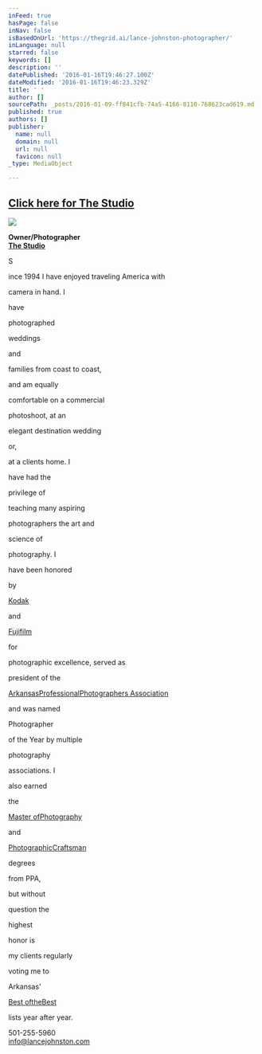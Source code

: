 ```yaml
---
inFeed: true
hasPage: false
inNav: false
isBasedOnUrl: 'https://thegrid.ai/lance-johnston-photographer/'
inLanguage: null
starred: false
keywords: []
description: ''
datePublished: '2016-01-16T19:46:27.100Z'
dateModified: '2016-01-16T19:46:23.329Z'
title: ' '
author: []
sourcePath: _posts/2016-01-09-ff841cfb-74a5-4166-8110-768623cad619.md
published: true
authors: []
publisher:
  name: null
  domain: null
  url: null
  favicon: null
_type: MediaObject

---
```

## [Click here for The Studio][0]
![](https://s3-us-west-2.amazonaws.com/the-grid-img/p/0f574068c820efbb8428e3275ee0078c6a92668f.jpg)

**Owner/Photographer**  
**[The Studio][0]**

S

ince 1994 I have enjoyed traveling America with

camera in hand. I

have

photographed

weddings

and

families from coast to coast,

and am equally

comfortable on a commercial

photoshoot, at an

elegant destination wedding

or,

at a clients home. I

have had the

privilege of

teaching many aspiring

photographers the art and

science of

photography. I

have been honored

by

[Kodak][1]

and

[Fujifilm][2]

for

photographic excellence, served as

president of the

[ArkansasProfessionalPhotographers Association][3]

and was named

Photographer

of the Year by multiple

photography

associations. I

also earned

the

[Master ofPhotography][4]

and

[PhotographicCraftsman][5]

degrees

from PPA,

but without

question the

highest

honor is

my clients regularly

voting me to

Arkansas'

[Best oftheBest][6]

lists year after year.

501-255-5960  
info@lancejohnston.com

[0]: https://thegrid.ai/lance-johnston-photographer/
[1]: https://thegrid.ai/links/fb8bd83f-04d4-4456-8865-5cdc0f79264b/
[2]: https://thegrid.ai/lance-johnston-photographer/fuji-masterpiece-award/
[3]: https://appa13.wildapricot.org/
[4]: https://thegrid.ai/links/master-of-photography/
[5]: https://thegrid.ai/links/c41629d4-1861-42fc-96c3-cee4588d9e63/
[6]: https://thegrid.ai/lance-johnston-photographer/6b9dda14-2e2d-4d8d-8247-e620e4ec4881/